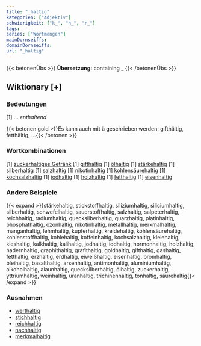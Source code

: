 ```yaml
---
title: "_haltig"
kategorien: ["Adjektiv"]
schwierigkeit: ["k_", "h_", "r_"]
tags:
series: ["Wortmengen"]
mainDornseiffs:
domainDornseiffs:
url: "_haltig"
---
```


{{< betonenÜbs >}}
**Übersetzung:**
containing _ 
{{< /betonenÜbs >}}

## Wiktionary [+]

### Bedeutungen
[1] ... _enthaltend_  

{{< betonen gold >}}Es kann auch mit ä geschrieben werden: gifthältig, fetthältig, ...{{< /betonen >}}

### Wortkombinationen
[1] [zuckerhaltiges Getränk](https://de.wiktionary.org/wiki/zuckerhaltig)
[1] [gifthaltig](https://de.wiktionary.org/wiki/gifthaltig) 
[1] [ölhaltig](https://de.wiktionary.org/wiki/ölhaltig)
[1] [stärkehaltig](https://de.wiktionary.org/wiki/stärkehaltig)
[1] [silberhaltig](https://de.wiktionary.org/wiki/silberhaltig)
[1] [salzhaltig](https://de.wiktionary.org/wiki/salzhaltig)
[1] [nikotinhaltig](https://de.wiktionary.org/wiki/nikotinhaltig)
[1] [kohlensäurehaltig](https://de.wiktionary.org/wiki/kohlensäurehaltig)
[1] [kochsalzhaltig](https://de.wiktionary.org/wiki/kochsalzhaltig)
[1] [iodhaltig](https://de.wiktionary.org/wiki/jodhaltig)
[1] [holzhaltig](https://de.wiktionary.org/wiki/holzhaltig)
[1] [fetthaltig](https://de.wiktionary.org/wiki/fetthaltig)
[1] [eisenhaltig](https://de.wiktionary.org/wiki/eisenhaltig)

### Andere Beispiele
{{< expand >}}stärkehaltig, stickstoffhaltig, siliziumhaltig, siliciumhaltig, silberhaltig, schwefelhaltig, sauerstoffhaltig, salzhaltig, salpeterhaltig, reichhaltig, radiumhaltig, quecksilberhaltig, quarzhaltig, platinhaltig, phosphathaltig, ozonhaltig, nikotinhaltig, metallhaltig, merkmalhaltig, manganhaltig, lehmhaltig, kupferhaltig, kreidehaltig, kohlensäurehaltig, kohlenstoffhaltig, kohlehaltig, koffeinhaltig, kochsalzhaltig, kleiehaltig, kieshaltig, kalkhaltig, kalihaltig, jodhaltig, iodhaltig, hormonhaltig, holzhaltig, hadernhaltig, graphithaltig, grafithaltig, goldhaltig, gifthaltig, gashaltig, fetthaltig, erzhaltig, erdhaltig, eiweißhaltig, eisenhaltig, bromhaltig, bleihaltig, basalthaltig, arsenhaltig, antimonhaltig, aluminiumhaltig, alkoholhaltig, alaunhaltig, quecksilberhältig, ölhaltig, zuckerhaltig, yttriumhaltig, weinhaltig, uranhaltig, trichinenhaltig, tonhaltig, säurehaltig{{< /expand >}}

### Ausnahmen
- [werthaltig](/werthaltig)
- [stichhaltig](/stichhaltig)
- [reichhaltig](/reichhaltig)
- [nachhaltig](/nachhaltig)
- [merkmalhaltig](/merkmalhaltig)

